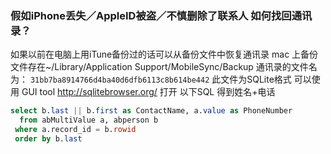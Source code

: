 ### 假如iPhone丢失／AppleID被盗／不慎删除了联系人 如何找回通讯录？

如果以前在电脑上用iTune备份过的话可以从备份文件中恢复通讯录
mac 上备份文件存在~/Library/Application Support/MobileSync/Backup
通讯录的文件名为：
`31bb7ba8914766d4ba40d6dfb6113c8b614be442`
此文件为SQLite格式
可以使用 GUI tool http://sqlitebrowser.org/ 打开
以下SQL 得到姓名+电话
```SQL
select b.last || b.first as ContactName, a.value as PhoneNumber  
  from abMultiValue a, abperson b 
 where a.record_id = b.rowid 
 order by b.last 
```